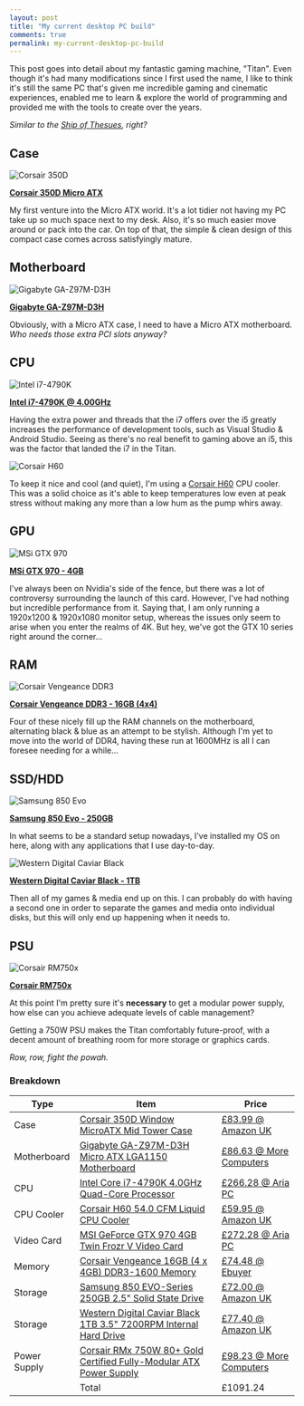 ```yaml
---
layout: post
title: "My current desktop PC build"
comments: true
permalink: my-current-desktop-pc-build
---
```


This post goes into detail about my fantastic gaming machine, "Titan". Even though it's had many modifications since I first used the name, I like to think it's still the same PC that's given me incredible gaming and cinematic experiences, enabled me to learn & explore the world of programming and provided me with the tools to create over the years.

<i>Similar to the <a href="https://en.wikipedia.org/wiki/Ship_of_Theseus">Ship of Thesues</a>, right?</i>


## Case

![Corsair 350D](/assets/images/desktop-case.png)

<b><a href="http://www.corsair.com/en-gb/obsidian-series-350d-micro-atx-pc-case">Corsair 350D Micro ATX</a></b>

My first venture into the Micro ATX world. It's a lot tidier not having my PC take up so much space next to my desk. Also, it's so much easier move around or pack into the car. On top of that, the simple & clean design of this compact case comes across satisfyingly mature.


## Motherboard

![Gigabyte GA-Z97M-D3H](/assets/images/desktop-motherboard.png)

<b><a href="http://www.gigabyte.com/products/product-page.aspx?pid=5257">Gigabyte GA-Z97M-D3H</a></b>

Obviously, with a Micro ATX case, I need to have a Micro ATX motherboard. <i>Who needs those extra PCI slots anyway?</i>


## CPU

![Intel i7-4790K](/assets/images/desktop-cpu.png)

<b><a href="http://ark.intel.com/products/80807/Intel-Core-i7-4790K-Processor-8M-Cache-up-to-4_40-GHz">Intel i7-4790K @ 4.00GHz</a></b>

Having the extra power and threads that the i7 offers over the i5 greatly increases the performance of development tools, such as Visual Studio & Android Studio. Seeing as there's no real benefit to gaming above an i5, this was the factor that landed the i7 in the Titan.

![Corsair H60](/assets/images/desktop-cooler.png)

To keep it nice and cool (and quiet), I'm using a <a href="http://www.corsair.com/en-gb/hydro-series-h60-cpu-cooler">Corsair H60</a> CPU cooler. This was a solid choice as it's able to keep temperatures low even at peak stress without making any more than a low hum as the pump whirs away.


## GPU

![MSi GTX 970](/assets/images/desktop-gpu.png)

<b><a href="https://asset.msi.com/resize/image/global/product/product_7_20160309182104_56dff910f1378.png62405b38c58fe0f07fcef2367d8a9ba1/1024.png">MSi GTX 970 - 4GB</a></b>

I've always been on Nvidia's side of the fence, but there was a lot of controversy surrounding the launch of this card. However, I've had nothing but incredible performance from it. Saying that, I am only running a 1920x1200 & 1920x1080 monitor setup, whereas the issues only seem to arise when you enter the realms of 4K. But hey, we've got the GTX 10 series right around the corner... 


## RAM

![Corsair Vengeance DDR3](/assets/images/desktop-ram.png)

<b><a href="http://www.corsair.com/en-gb/vengeance-4gb-single-module-ddr3-memory-kit-cmz4gx3m1a1600c9">Corsair Vengeance DDR3 - 16GB (4x4)</a></b>

Four of these nicely fill up the RAM channels on the motherboard, alternating black & blue as an attempt to be stylish. Although I'm yet to move into the world of DDR4, having these run at 1600MHz is all I can foresee needing for a while...


## SSD/HDD

![Samsung 850 Evo](/assets/images/desktop-ssd.png)

<b><a href="http://www.samsung.com/semiconductor/minisite/ssd/product/consumer/850evo.html">Samsung 850 Evo - 250GB</a></b>

In what seems to be a standard setup nowadays, I've installed my OS on here, along with any applications that I use day-to-day.

![Western Digital Caviar Black](/assets/images/desktop-hdd.png)

<b><a href="http://www.wdc.com/en/products/products.aspx?id=760">Western Digital Caviar Black - 1TB</a></b>

Then all of my games & media end up on this. I can probably do with having a second one in order to separate the games and media onto individual disks, but this will only end up happening when it needs to.


## PSU

![Corsair RM750x](/assets/images/desktop-psu.png)

<b><a href="http://www.corsair.com/en-gb/rmx-series-rm750x-750-watt-80-plus-gold-certified-fully-modular-psu">Corsair RM750x</a></b>

At this point I'm pretty sure it's <b>necessary</b> to get a modular power supply, how else can you achieve adequate levels of cable management?

Getting a 750W PSU makes the Titan comfortably future-proof, with a decent amount of breathing room for more storage or graphics cards.

<i>Row, row, fight the powah.</i>


### Breakdown

<table class="pcpp-part-list">
  <thead>
    <tr>
      <th>Type</th>
      <th>Item</th>
      <th>Price</th>
    </tr>
  </thead>
  <tbody>
    <tr>
      <td class="pcpp-part-list-type">Case</td>
      <td class="pcpp-part-list-item"><a href="http://uk.pcpartpicker.com/part/corsair-case-cc9011029ww">Corsair 350D Window MicroATX Mid Tower Case</a></td>
      <td class="pcpp-part-list-price">
        <a href="http://uk.pcpartpicker.com/part/corsair-case-cc9011029ww">£83.99 @ Amazon UK</a>
      </td>
    </tr>
    <tr>
      <td class="pcpp-part-list-type">Motherboard</td>
      <td class="pcpp-part-list-item"><a href="http://uk.pcpartpicker.com/part/gigabyte-motherboard-gaz97md3h">Gigabyte GA-Z97M-D3H Micro ATX LGA1150 Motherboard</a></td>
      <td class="pcpp-part-list-price">
        <a href="http://uk.pcpartpicker.com/part/gigabyte-motherboard-gaz97md3h">£86.63 @ More Computers</a>
      </td>
    </tr>
    <tr>
      <td class="pcpp-part-list-type">CPU</td>
      <td class="pcpp-part-list-item"><a href="http://uk.pcpartpicker.com/part/intel-cpu-bx80646i74790k">Intel Core i7-4790K 4.0GHz Quad-Core Processor</a></td>
      <td class="pcpp-part-list-price">
        <a href="http://uk.pcpartpicker.com/part/intel-cpu-bx80646i74790k">£266.28 @ Aria PC</a>
      </td>
    </tr>
    <tr>
      <td class="pcpp-part-list-type">CPU Cooler</td>
      <td class="pcpp-part-list-item"><a href="http://uk.pcpartpicker.com/part/corsair-cpu-cooler-h60cw9060007ww">Corsair H60 54.0 CFM Liquid CPU Cooler</a></td>
      <td class="pcpp-part-list-price">
        <a href="http://uk.pcpartpicker.com/part/corsair-cpu-cooler-h60cw9060007ww">£59.95 @ Amazon UK</a>
      </td>
    </tr>
    <tr>
      <td class="pcpp-part-list-type">Video Card</td>
      <td class="pcpp-part-list-item"><a href="http://uk.pcpartpicker.com/part/msi-video-card-gtx970gaming4g">MSI GeForce GTX 970 4GB Twin Frozr V Video Card</a></td>
      <td class="pcpp-part-list-price">
        <a href="http://uk.pcpartpicker.com/part/msi-video-card-gtx970gaming4g">£272.28 @ Aria PC</a>
      </td>
    </tr>
    <tr>
      <td class="pcpp-part-list-type">Memory</td>
      <td class="pcpp-part-list-item"><a href="http://uk.pcpartpicker.com/part/corsair-memory-cmz16gx3m4x1600c9">Corsair Vengeance 16GB (4 x 4GB) DDR3-1600 Memory</a></td>
      <td class="pcpp-part-list-price">
        <a href="http://uk.pcpartpicker.com/part/corsair-memory-cmz16gx3m4x1600c9">£74.48 @ Ebuyer</a>
      </td>
    </tr>
    <tr>
      <td class="pcpp-part-list-type">Storage</td>
      <td class="pcpp-part-list-item"><a href="http://uk.pcpartpicker.com/part/samsung-internal-hard-drive-mz75e250bam">Samsung 850 EVO-Series 250GB 2.5" Solid State Drive</a></td>
      <td class="pcpp-part-list-price">
        <a href="http://uk.pcpartpicker.com/part/samsung-internal-hard-drive-mz75e250bam">£72.00 @ Amazon UK</a>
      </td>
    </tr>
    <tr>
      <td class="pcpp-part-list-type">Storage</td>
      <td class="pcpp-part-list-item"><a href="http://uk.pcpartpicker.com/part/western-digital-internal-hard-drive-wd1002faex">Western Digital Caviar Black 1TB 3.5" 7200RPM Internal Hard Drive</a></td>
      <td class="pcpp-part-list-price">
        <a href="http://uk.pcpartpicker.com/part/western-digital-internal-hard-drive-wd1002faex">£77.40 @ Amazon UK</a>
      </td>
    </tr>
    <tr>
      <td class="pcpp-part-list-type">Power Supply</td>
      <td class="pcpp-part-list-item"><a href="http://uk.pcpartpicker.com/part/corsair-power-supply-cp9020092na">Corsair RMx 750W 80+ Gold Certified Fully-Modular ATX Power Supply</a></td>
      <td class="pcpp-part-list-price">
        <a href="http://uk.pcpartpicker.com/part/corsair-power-supply-cp9020092na">£98.23 @ More Computers</a>
      </td>
    </tr>
    <tr>
      <td></td>
      <td class="pcpp-part-list-total">Total</td>
      <td class="pcpp-part-list-total-price">£1091.24</td>
    </tr>
  </tbody>
</table>